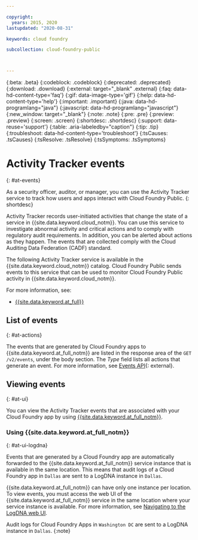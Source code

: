 ```yaml
---

copyright:
  years: 2015, 2020
lastupdated: "2020-08-31"

keywords: cloud foundry

subcollection: cloud-foundry-public



---
```



{:beta: .beta}
{:codeblock: .codeblock}
{:deprecated: .deprecated}
{:download: .download}
{:external: target="_blank" .external}
{:faq: data-hd-content-type='faq'}
{:gif: data-image-type='gif'}
{:help: data-hd-content-type='help'}
{:important: .important}
{:java: data-hd-programlang="java"}
{:javascript: data-hd-programlang="javascript"}
{:new_window: target="_blank"}
{:note: .note}
{:pre: .pre}
{:preview: .preview}
{:screen: .screen}
{:shortdesc: .shortdesc}
{:support: data-reuse='support'}
{:table: .aria-labeledby="caption"}
{:tip: .tip}
{:troubleshoot: data-hd-content-type='troubleshoot'}
{:tsCauses: .tsCauses}
{:tsResolve: .tsResolve}
{:tsSymptoms: .tsSymptoms}





# Activity Tracker events
{: #at-events}

As a security officer, auditor, or manager, you can use the Activity Tracker service to track how users and apps interact with Cloud Foundry Public.
{: shortdesc}

Activity Tracker records user-initiated activities that change the state of a service in {{site.data.keyword.cloud_notm}}. You can use this service to investigate abnormal activity and critical actions and to comply with regulatory audit requirements. In addition, you can be alerted about actions as they happen. The events that are collected comply with the Cloud Auditing Data Federation (CADF) standard.

The following Activity Tracker service is available in the {{site.data.keyword.cloud_notm}} catalog. Cloud Foundry Public sends events to this service that can be used to monitor Cloud Foundry Public activity in {{site.data.keyword.cloud_notm}}.

For more information, see:
* [{{site.data.keyword.at_full}}](/docs/Activity-Tracker-with-LogDNA?topic=Activity-Tracker-with-LogDNA-getting-started#getting-started)


## List of events
{: #at-actions}

The events that are generated by Cloud Foundry apps to {{site.data.keyword.at_full_notm}} are listed in the response area of the `GET /v2/events`, under the body section. The *Type* field lists all actions that generate an event. For more information, see [Events API](https://apidocs.cloudfoundry.org/11.2.0/events/list_all_events.html){: external}.

## Viewing events
{: #at-ui}

You can view the Activity Tracker events that are associated with your Cloud Foundry app by using [{{site.data.keyword.at_full_notm}}](/docs/Activity-Tracker-with-LogDNA?topic=Activity-Tracker-with-LogDNA-getting-started#getting-started).


### Using {{site.data.keyword.at_full_notm}}
{: #at-ui-logdna}


Events that are generated by a Cloud Foundry app are automatically forwarded to the {{site.data.keyword.at_full_notm}} service instance that is available in the same location. This means that audit logs of a Cloud Foundry app in `Dallas` are sent to a LogDNA instance in `Dallas`.

{{site.data.keyword.at_full_notm}} can have only one instance per location. To view events, you must access the web UI of the {{site.data.keyword.at_full_notm}} service in the same location where your service instance is available. For more information, see [Navigating to the LogDNA web UI](/docs/Activity-Tracker-with-LogDNA?topic=Activity-Tracker-with-LogDNA-launch).

Audit logs for Cloud Foundry Apps in `Washington DC` are sent to a LogDNA instance in `Dallas`.
{:note}


